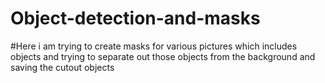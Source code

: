 # Object-detection-and-masks
#Here i am trying to create masks for various pictures which includes objects and trying to separate out those objects from the background and saving the cutout objects
